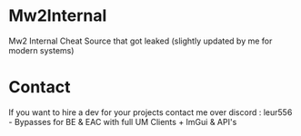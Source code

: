 # Mw2Internal
Mw2 Internal Cheat Source that got leaked (slightly updated by me for modern systems)

# Contact
If you want to hire a dev for your projects contact me over discord : leur556 - Bypasses for BE & EAC with full UM Clients + ImGui & API's

